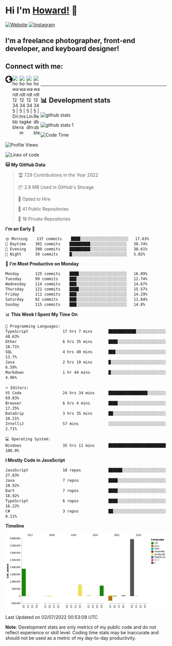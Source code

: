 # Hi I'm [Howard!][website] 👋

[![Website](https://img.shields.io/website?label=howardt12345.com&style=for-the-badge&url=https%3A%2F%2Fhowardt12345.com)](https://howardt12345.com)
[![Instagram](https://img.shields.io/badge/instagram-%23E4405F.svg?&style=for-the-badge&logo=instagram&logoColor=white)](https://instagram.com/howardt12345)

I'm a freelance photographer, front-end developer, and keyboard designer!
---

## Connect with me:

[<img align="left" alt="howardt12345.com" width="22px" src="https://raw.githubusercontent.com/iconic/open-iconic/master/svg/globe.svg" />][website]
[<img align="left" alt="howardt12345 | Dribbble" width="22px" src="https://cdn.jsdelivr.net/npm/simple-icons@v3/icons/dribbble.svg" />][dribbble]
[<img align="left" alt="howardt12345 | Instagram" width="22px" src="https://cdn.jsdelivr.net/npm/simple-icons@v3/icons/instagram.svg" />][instagram]
[<img align="left" alt="howardt12345 | LinkedIn" width="22px" src="https://cdn.jsdelivr.net/npm/simple-icons@v3/icons/linkedin.svg" />][linkedin]
[<img align="left" alt="howardt12345 | Redbubble" width="22px" src="https://cdn.jsdelivr.net/npm/simple-icons@v3/icons/redbubble.svg" />][redbubble]

<br />

---

## 📊 Development stats

![github stats](https://github-readme-stats.vercel.app/api?username=howardt12345&show_icons=true&hide_border=true&theme=dark&hide=contribs,issues)

![github stats 1](https://github-readme-stats.vercel.app/api/top-langs?username=howardt12345&langs_count=8&show_icons=true&hide_border=true&theme=dark&layout=compact)

<!--START_SECTION:waka-->
![Code Time](http://img.shields.io/badge/Code%20Time-0%20secs-blue)

![Profile Views](http://img.shields.io/badge/Profile%20Views-0-blue)

![Lines of code](https://img.shields.io/badge/From%20Hello%20World%20I%27ve%20Written-7%20Million%20lines%20of%20code-blue)

**🐱 My GitHub Data** 

> 🏆 729 Contributions in the Year 2022
 > 
> 📦 2.8 MB Used in GitHub's Storage 
 > 
> 💼 Opted to Hire
 > 
> 📜 41 Public Repositories 
 > 
> 🔑 18 Private Repositories  
 > 
**I'm an Early 🐤** 

```text
🌞 Morning    137 commits    ████░░░░░░░░░░░░░░░░░░░░░   17.63% 
🌆 Daytime    301 commits    █████████░░░░░░░░░░░░░░░░   38.74% 
🌃 Evening    300 commits    █████████░░░░░░░░░░░░░░░░   38.61% 
🌙 Night      39 commits     █░░░░░░░░░░░░░░░░░░░░░░░░   5.02%

```
📅 **I'm Most Productive on Monday** 

```text
Monday       125 commits    ████░░░░░░░░░░░░░░░░░░░░░   16.09% 
Tuesday      99 commits     ███░░░░░░░░░░░░░░░░░░░░░░   12.74% 
Wednesday    114 commits    ███░░░░░░░░░░░░░░░░░░░░░░   14.67% 
Thursday     121 commits    ████░░░░░░░░░░░░░░░░░░░░░   15.57% 
Friday       111 commits    ███░░░░░░░░░░░░░░░░░░░░░░   14.29% 
Saturday     92 commits     ███░░░░░░░░░░░░░░░░░░░░░░   11.84% 
Sunday       115 commits    ███░░░░░░░░░░░░░░░░░░░░░░   14.8%

```


📊 **This Week I Spent My Time On** 

```text
💬 Programming Languages: 
TypeScript               17 hrs 7 mins       ████████████░░░░░░░░░░░░░   48.63% 
Other                    6 hrs 35 mins       ████░░░░░░░░░░░░░░░░░░░░░   18.71% 
SQL                      4 hrs 49 mins       ███░░░░░░░░░░░░░░░░░░░░░░   13.7% 
Java                     2 hrs 19 mins       █░░░░░░░░░░░░░░░░░░░░░░░░   6.59% 
Markdown                 1 hr 44 mins        █░░░░░░░░░░░░░░░░░░░░░░░░   4.96%

🔥 Editors: 
VS Code                  24 hrs 34 mins      █████████████████░░░░░░░░   69.83% 
Browser                  6 hrs 4 mins        ████░░░░░░░░░░░░░░░░░░░░░   17.25% 
DataGrip                 3 hrs 35 mins       ██░░░░░░░░░░░░░░░░░░░░░░░   10.21% 
IntelliJ                 57 mins             ░░░░░░░░░░░░░░░░░░░░░░░░░   2.71%

💻 Operating System: 
Windows                  35 hrs 11 mins      █████████████████████████   100.0%

```

**I Mostly Code in JavaScript** 

```text
JavaScript               10 repos            ██████░░░░░░░░░░░░░░░░░░░   27.03% 
Java                     7 repos             ████░░░░░░░░░░░░░░░░░░░░░   18.92% 
Dart                     7 repos             ████░░░░░░░░░░░░░░░░░░░░░   18.92% 
TypeScript               6 repos             ████░░░░░░░░░░░░░░░░░░░░░   16.22% 
C#                       3 repos             ██░░░░░░░░░░░░░░░░░░░░░░░   8.11%

```


**Timeline**

![Chart not found](https://raw.githubusercontent.com/howardt12345/howardt12345/master/charts/bar_graph.png) 


 Last Updated on 02/07/2022 00:53:09 UTC
<!--END_SECTION:waka-->

**Note**: Development stats are only metrics of my public code and do not reflect experience or skill level. Coding time stats may be inaccurate and should not be used as a metric of my day-to-day productivity.

[website]: https://howardt12345.com
[dribbble]: https://dribbble.com/howardt12345
[instagram]: https://instagram.com/howardt12345
[linkedin]: https://linkedin.com/in/howardt12345
[redbubble]: https://www.redbubble.com/people/howardt12345/
